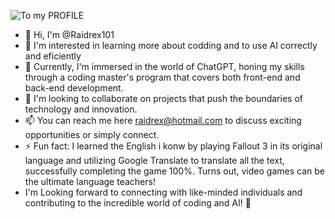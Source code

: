 ![To my PROFILE](https://github.com/Raidrex101/Raidrex101/assets/156865277/5e67b2af-731b-4de0-96c3-1fdf9a569e8c)
- 👋 Hi, I'm @Raidrex101
- 👀 I'm interested in learning more about codding and to use AI correctly and eficiently
- 🌱 Currently, I'm immersed in the world of ChatGPT, honing my skills through a coding master's program that covers both front-end and back-end development.
- 💞️ I'm looking to collaborate on projects that push the boundaries of technology and innovation.
- 📫 You can reach me here raidrex@hotmail.com to discuss exciting opportunities or simply connect.
- ⚡ Fun fact: I learned the English i konw by playing Fallout 3 in its original language and utilizing Google Translate to translate all the text, successfully completing the game 100%. Turns out, video games can be the ultimate language teachers!
- I'm Looking forward to connecting with like-minded individuals and contributing to the incredible world of coding and AI! 🚀

<!---
Raidrex101/Raidrex101 is a ✨ special ✨ repository because its `README.md` (this file) appears on your GitHub profile.
You can click the Preview link to take a look at your changes.
--->
